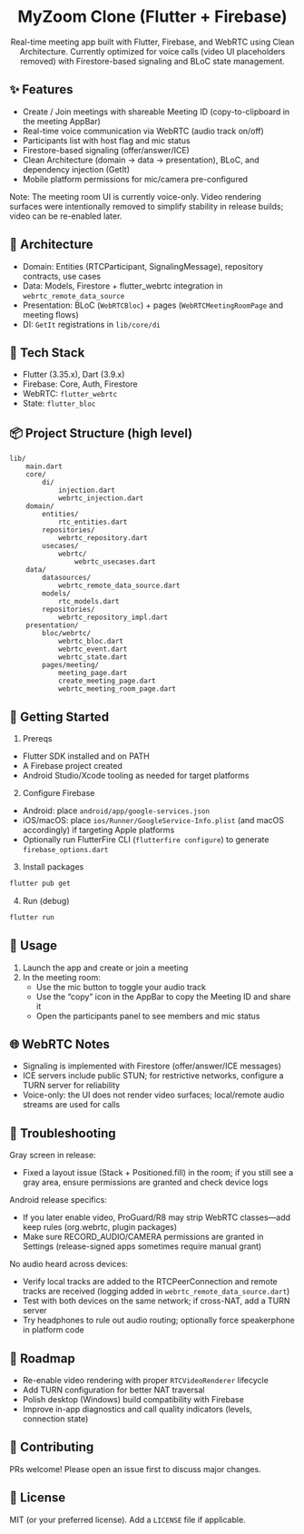 <div align="center">

# MyZoom Clone (Flutter + Firebase)

Real-time meeting app built with Flutter, Firebase, and WebRTC using Clean Architecture. Currently optimized for voice calls (video UI placeholders removed) with Firestore-based signaling and BLoC state management.

</div>

## ✨ Features

- Create / Join meetings with shareable Meeting ID (copy-to-clipboard in the meeting AppBar)
- Real-time voice communication via WebRTC (audio track on/off)
- Participants list with host flag and mic status
- Firestore-based signaling (offer/answer/ICE)
- Clean Architecture (domain → data → presentation), BLoC, and dependency injection (GetIt)
- Mobile platform permissions for mic/camera pre-configured

Note: The meeting room UI is currently voice-only. Video rendering surfaces were intentionally removed to simplify stability in release builds; video can be re-enabled later.

## 🧱 Architecture

- Domain: Entities (RTCParticipant, SignalingMessage), repository contracts, use cases
- Data: Models, Firestore + flutter_webrtc integration in `webrtc_remote_data_source`
- Presentation: BLoC (`WebRTCBloc`) + pages (`WebRTCMeetingRoomPage` and meeting flows)
- DI: `GetIt` registrations in `lib/core/di`

## 🧰 Tech Stack

- Flutter (3.35.x), Dart (3.9.x)
- Firebase: Core, Auth, Firestore
- WebRTC: `flutter_webrtc`
- State: `flutter_bloc`

## 📦 Project Structure (high level)

```
lib/
	main.dart
	core/
		di/
			injection.dart
			webrtc_injection.dart
	domain/
		entities/
			rtc_entities.dart
		repositories/
			webrtc_repository.dart
		usecases/
			webrtc/
				webrtc_usecases.dart
	data/
		datasources/
			webrtc_remote_data_source.dart
		models/
			rtc_models.dart
		repositories/
			webrtc_repository_impl.dart
	presentation/
		bloc/webrtc/
			webrtc_bloc.dart
			webrtc_event.dart
			webrtc_state.dart
		pages/meeting/
			meeting_page.dart
			create_meeting_page.dart
			webrtc_meeting_room_page.dart
```

## 🚀 Getting Started

1) Prereqs
- Flutter SDK installed and on PATH
- A Firebase project created
- Android Studio/Xcode tooling as needed for target platforms

2) Configure Firebase
- Android: place `android/app/google-services.json`
- iOS/macOS: place `ios/Runner/GoogleService-Info.plist` (and macOS accordingly) if targeting Apple platforms
- Optionally run FlutterFire CLI (`flutterfire configure`) to generate `firebase_options.dart`

3) Install packages

```bash
flutter pub get
```

4) Run (debug)

```bash
flutter run
```

## 📱 Usage

1) Launch the app and create or join a meeting
2) In the meeting room:
	 - Use the mic button to toggle your audio track
	 - Use the “copy” icon in the AppBar to copy the Meeting ID and share it
	 - Open the participants panel to see members and mic status

## 🌐 WebRTC Notes

- Signaling is implemented with Firestore (offer/answer/ICE messages)
- ICE servers include public STUN; for restrictive networks, configure a TURN server for reliability
- Voice-only: the UI does not render video surfaces; local/remote audio streams are used for calls

## 🧪 Troubleshooting

Gray screen in release:
- Fixed a layout issue (Stack + Positioned.fill) in the room; if you still see a gray area, ensure permissions are granted and check device logs

Android release specifics:
- If you later enable video, ProGuard/R8 may strip WebRTC classes—add keep rules (org.webrtc, plugin packages)
- Make sure RECORD_AUDIO/CAMERA permissions are granted in Settings (release-signed apps sometimes require manual grant)

No audio heard across devices:
- Verify local tracks are added to the RTCPeerConnection and remote tracks are received (logging added in `webrtc_remote_data_source.dart`)
- Test with both devices on the same network; if cross-NAT, add a TURN server
- Try headphones to rule out audio routing; optionally force speakerphone in platform code



## 🧭 Roadmap

- Re-enable video rendering with proper `RTCVideoRenderer` lifecycle
- Add TURN configuration for better NAT traversal
- Polish desktop (Windows) build compatibility with Firebase
- Improve in-app diagnostics and call quality indicators (levels, connection state)

## 🤝 Contributing

PRs welcome! Please open an issue first to discuss major changes.

## 📄 License

MIT (or your preferred license). Add a `LICENSE` file if applicable.

